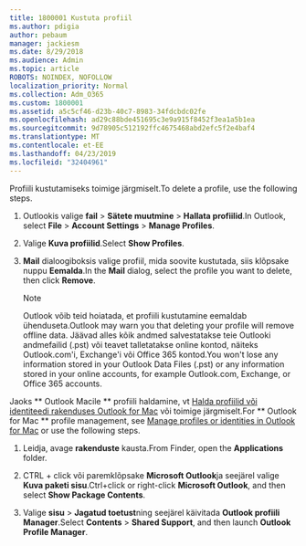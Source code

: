```yaml
---
title: 1800001 Kustuta profiil
ms.author: pdigia
author: pebaum
manager: jackiesm
ms.date: 8/29/2018
ms.audience: Admin
ms.topic: article
ROBOTS: NOINDEX, NOFOLLOW
localization_priority: Normal
ms.collection: Adm_O365
ms.custom: 1800001
ms.assetid: a5c5cf46-d23b-40c7-8983-34fdcbdc02fe
ms.openlocfilehash: ad29c88bde451695c3e9a915f8452f3ea1a5b1ea
ms.sourcegitcommit: 9d78905c512192ffc4675468abd2efc5f2e4baf4
ms.translationtype: MT
ms.contentlocale: et-EE
ms.lasthandoff: 04/23/2019
ms.locfileid: "32404961"
---
```

<span data-ttu-id="5099f-102">Profiili kustutamiseks toimige järgmiselt.</span><span class="sxs-lookup"><span data-stu-id="5099f-102">To delete a profile, use the following steps.</span></span>
  
1. <span data-ttu-id="5099f-103">Outlookis valige **fail** \> **Sätete muutmine** \> **Hallata profiilid**.</span><span class="sxs-lookup"><span data-stu-id="5099f-103">In Outlook, select **File** \> **Account Settings** \> **Manage Profiles**.</span></span>
    
2. <span data-ttu-id="5099f-104">Valige **Kuva profiilid**.</span><span class="sxs-lookup"><span data-stu-id="5099f-104">Select **Show Profiles**.</span></span>
    
3. <span data-ttu-id="5099f-105">**Mail** dialoogiboksis valige profiil, mida soovite kustutada, siis klõpsake nuppu **Eemalda**.</span><span class="sxs-lookup"><span data-stu-id="5099f-105">In the **Mail** dialog, select the profile you want to delete, then click **Remove**.</span></span>
    
    > [!NOTE]
    > <span data-ttu-id="5099f-106">Outlook võib teid hoiatada, et profiili kustutamine eemaldab ühenduseta.</span><span class="sxs-lookup"><span data-stu-id="5099f-106">Outlook may warn you that deleting your profile will remove offline data.</span></span> <span data-ttu-id="5099f-107">Jäävad alles kõik andmed salvestatakse teie Outlooki andmefailid (.pst) või teavet talletatakse online kontod, näiteks Outlook.com'i, Exchange'i või Office 365 kontod.</span><span class="sxs-lookup"><span data-stu-id="5099f-107">You won't lose any information stored in your Outlook Data Files (.pst) or any information stored in your online accounts, for example Outlook.com, Exchange, or Office 365 accounts.</span></span> 
  
<span data-ttu-id="5099f-108">Jaoks \*\* Outlook Macile \*\* profiili haldamine, vt [Halda profiilid või identiteedi rakenduses Outlook for Mac](https://support.office.com/article/fed2a955-74df-4a24-bef6-78a426958c4c.aspx) või toimige järgmiselt.</span><span class="sxs-lookup"><span data-stu-id="5099f-108">For \*\* Outlook for Mac \*\* profile management, see [Manage profiles or identities in Outlook for Mac](https://support.office.com/article/fed2a955-74df-4a24-bef6-78a426958c4c.aspx) or use the following steps.</span></span> 
  
1. <span data-ttu-id="5099f-109">Leidja, avage **rakenduste** kausta.</span><span class="sxs-lookup"><span data-stu-id="5099f-109">From Finder, open the **Applications** folder.</span></span> 
    
2. <span data-ttu-id="5099f-110">CTRL + click või paremklõpsake **Microsoft Outlook**ja seejärel valige **Kuva paketi sisu**.</span><span class="sxs-lookup"><span data-stu-id="5099f-110">Ctrl+click or right-click **Microsoft Outlook**, and then select **Show Package Contents**.</span></span>
    
3. <span data-ttu-id="5099f-111">Valige **sisu** \> **Jagatud toetust**ning seejärel käivitada **Outlook profiili Manager**.</span><span class="sxs-lookup"><span data-stu-id="5099f-111">Select **Contents** \> **Shared Support**, and then launch **Outlook Profile Manager**.</span></span>
    

